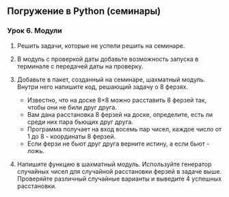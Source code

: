 ## Погружение в Python (семинары)
### Урок 6. Модули

1. Решить задачи, которые не успели решить на семинаре.

2. В модуль с проверкой даты добавьте возможность запуска в терминале с передачей даты на
проверку.

3. Добавьте в пакет, созданный на семинаре, шахматный модуль. Внутри него напишите код,
решающий задачу о 8 ферзях.
   * Известно, что на доске 8×8 можно расставить 8 ферзей так, чтобы они не били друг друга. 
   * Вам дана расстановка 8 ферзей на доске, определите, есть ли среди них пара бьющих друг друга. 
   * Программа получает на вход восемь пар чисел, каждое число от 1 до 8 - координаты 8 ферзей. 
   * Если ферзи не бьют друг друга верните истину, а если бьют - ложь.

4. Напишите функцию в шахматный модуль. Используйте генератор случайных чисел для
случайной расстановки ферзей в задаче выше. Проверяйте различный случайные варианты и
выведите 4 успешных расстановки.
